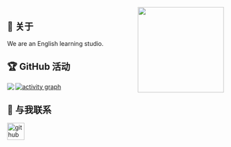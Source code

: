 <img align='right' src='https://user-images.githubusercontent.com/5713670/87202985-820dcb80-c2b6-11ea-9f56-7ec461c497c3.gif' width='200'>

<h2>👋 关于</h2>

We are an English learning studio.


<h2>🏆 GitHub 活动</h2>

<p>
	<img align="left" src="https://github-profile-trophy.vercel.app/?username=muziyinlee&theme=onedark&column=-1&margin-w=15" />
</p>

[![activity graph](https://github-readme-activity-graph.vercel.app/graph?username=muziyinlee&theme=merko&custom_title=Louis%20活动图&hide_border=true&point=FFFFFF&days=50)](https://github.com/muziyinlee)



<h2>💬 与我联系</h2>

<p align="left">
    <a href="https://github.com/muziyinlee" target="blank">
        <img src="https://cdn.jsdelivr.net/gh/devicons/devicon@latest/icons/github/github-original.svg" alt="github" height="40" />
    </a>

</p>
